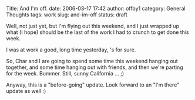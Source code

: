 Title: And I'm off.
date: 2006-03-17 17:42
author: offby1
category: General Thoughts
tags: work
slug: and-im-off
status: draft

Well, not just yet, but I'm flying out this weekend, and I just wrapped up what (I hope) should be the last of the work I had to crunch to get done this week.

I was at work a good, long time yesterday, 's for sure.

So, Char and I are going to spend some time this weekend hanging out together, and some time hanging out with friends, and then we're parting for the week. Bummer. Still, sunny California \... ;)

Anyway, this is a "before-going" update. Look forward to an "I'm there" update as well :)
